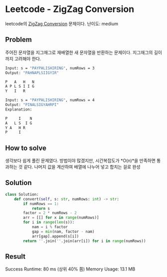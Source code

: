 # Leetcode - ZigZag Conversion
leetcode의 [ZigZag Conversion](https://leetcode.com/problems/zigzag-conversion) 문제이다.
난이도: medium

## Problem
주어진 문자열을 지그재그로 재배열한 새 문자열을 반환하는 문제이다. 지그재그의 길이까지 고려해야 한다.

```sh
Input: s = "PAYPALISHIRING", numRows = 3
Output: "PAHNAPLSIIGYIR"

P   A   H   N
A P L S I I G
Y   I   R

```
```sh
Input: s = "PAYPALISHIRING", numRows = 4
Output: "PINALSIGYAHRPI"
Explanation:

P     I    N
A   L S  I G
Y A   H R
P     I
```

## How to solve
생각보다 쉽게 풀린 문제였다. 방법이야 많겠지만, 시간복잡도가 *O(n)*을 만족하면 통과하는 것 같다.
나머지 값을 계산하여 배열에 나누어 넣고 합치는 걸로 완성

## Solution

```py
class Solution:
    def convert(self, s: str, numRows: int) -> str:
        if numRows == 1:
            return s
        factor = 2 * numRows - 2
        arr = [[] for x in range(numRows)]
        for i in range(len(s)):
            nam = i % factor
            gap = min(nam, factor - nam)
            arr[gap].append(s[i])
        return ''.join(''.join(arr[i]) for i in range(numRows))

```

## Result
Success
Runtime: 80 ms (상위 40% 쯤)
Memory Usage: 13.1 MB
